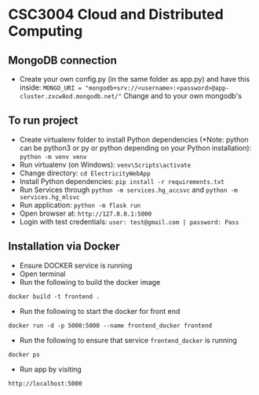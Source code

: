 # CSC3004 Cloud and Distributed Computing

## MongoDB connection
- Create your own config.py (in the same folder as app.py) and have this inside:
```MONGO_URI = "mongodb+srv://<username>:<password>@app-cluster.zxcw8od.mongodb.net/"```
Change <username> and <password> to your own mongodb's

## To run project
- Create virtualenv folder to install Python dependencies (*Note: python can be python3 or py or python depending on your Python installation): ```python -m venv venv```
- Run virtualenv (on Windows): ```venv\Scripts\activate```
- Change directory: ```cd ElectricityWebApp```
- Install Python dependencies: ```pip install -r requirements.txt```
- Run Services through ```python -m services.hg_accsvc``` and ```python -m services.hg_mlsvc```
- Run application: ```python -m flask run```
- Open browser at: ```http://127.0.0.1:5000```
- Login with test credentials: ```user: test@gmail.com | password: Pass```

## Installation via Docker
- Ensure DOCKER service is running
- Open terminal
- Run the following to build the docker image
```
docker build -t frontend .
```
- Run the following to start the docker for front end
``` 
docker run -d -p 5000:5000 --name frontend_docker frontend
```
- Run the following to ensure that service ```frontend_docker``` is running
```
docker ps
``` 
- Run app by visiting 
```
http://localhost:5000
```
